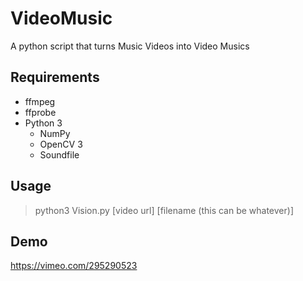 # VideoMusic
A python script that turns Music Videos into Video Musics

## Requirements
  - ffmpeg
  - ffprobe
  - Python 3
    - NumPy
    - OpenCV 3
    - Soundfile
  
## Usage

>python3 Vision.py [video url] [filename (this can be whatever)] 

## Demo
https://vimeo.com/295290523
